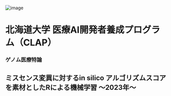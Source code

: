 ![image](https://github.com/tatsuruikeda/databox/assets/85558579/e67f55b7-55ff-4a1c-8d76-ccc6cf4bac65)
# 北海道大学 医療AI開発者養成プログラム（CLAP） #
### ゲノム医療特論 ###
## ミスセンス変異に対するin silico アルゴリズムスコアを素材としたRによる機械学習 〜2023年〜 ##

